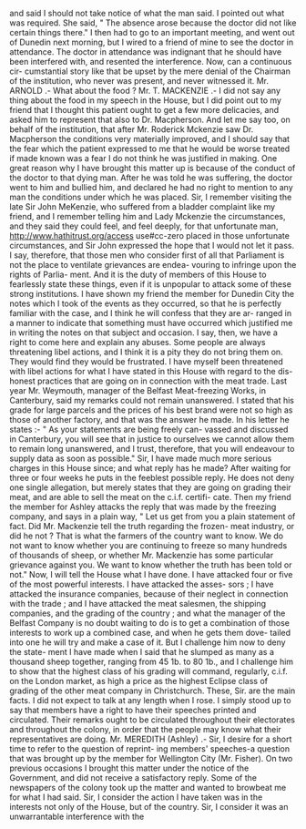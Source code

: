 and said I should not take notice of what the man said. I pointed out what was required. She said, " The absence arose because the doctor did not like certain things there." I then had to go to an important meeting, and went out of Dunedin next morning, but I wired to a friend of mine to see the doctor in attendance. The doctor in attendance was indignant that he should have been interfered with, and resented the interference. Now, can a continuous cir- cumstantial story like that be upset by the mere denial of the Chairman of the institution, who never was present, and never witnessed it. Mr. ARNOLD .- What about the food ? Mr. T. MACKENZIE .- I did not say any thing about the food in my speech in the House, but I did point out to my friend that I thought this patient ought to get a few more delicacies, and asked him to represent that also to Dr. Macpherson. And let me say too, on behalf of the institution, that after Mr. Roderick Mckenzie saw Dr. Macpherson the conditions very materially improved, and I should say that the fear which the patient expressed to me that he would be worse treated if made known was a fear I do not think he was justified in making. One great reason why I have brought this matter up is because of the conduct of the doctor to that dying man. After he was told he was suffering, the doctor went to him and bullied him, and declared he had no right to mention to any man the conditions under which he was placed. Sir, I remember visiting the late Sir John MeKenzie, who suffered from a bladder complaint like my friend, and I remember telling him and Lady Mckenzie the circumstances, and they said they could feel, and feel deeply, for that unfortunate man, http://www.hathitrust.org/access use#cc-zero placed in those unfortunate circumstances, and Sir John expressed the hope that I would not let it pass. I say, therefore, that those men who consider first of all that Parliament is not the place to ventilate grievances are endea- vouring to infringe upon the rights of Parlia- ment. And it is the duty of members of this House to fearlessly state these things, even if it is unpopular to attack some of these strong institutions. I have shown my friend the member for Dunedin City the notes which I took of the events as they occurred, so that he is perfectly familiar with the case, and I think he will confess that they are ar- ranged in a manner to indicate that something must have occurred which justified me in writing the notes on that subject and occasion. I say, then, we have a right to come here and explain any abuses. Some people are always threatening libel actions, and I think it is a pity they do not bring them on. They would find they would be frustrated. I have myself been threatened with libel actions for what I have stated in this House with regard to the dis- honest practices that are going on in connection with the meat trade. Last year Mr. Weymouth, manager of the Belfast Meat-freezing Works, in Canterbury, said my remarks could not remain unanswered. I stated that his grade for large parcels and the prices of his best brand were not so high as those of another factory, and that was the answer he made. In his letter he states :- " As your statements are being freely can- vassed and discussed in Canterbury, you will see that in justice to ourselves we cannot allow them to remain long unanswered, and I trust, therefore, that you will endeavour to supply data as soon as possible." Sir, I have made much more serious charges in this House since; and what reply has he made? After waiting for three or four weeks he puts in the feeblest possible reply. He does not deny one single allegation, but merely states that they are going on grading their meat, and are able to sell the meat on the c.i.f. certifi- cate. Then my friend the member for Ashley attacks the reply that was made by the freezing company, and says in a plain way, " Let us get from you a plain statement of fact. Did Mr. Mackenzie tell the truth regarding the frozen- meat industry, or did he not ? That is what the farmers of the country want to know. We do not want to know whether you are continuing to freeze so many hundreds of thousands of sheep, or whether Mr. Mackenzie has some particular grievance against you. We want to know whether the truth has been told or not." Now, I will tell the House what I have done. I have attacked four or five of the most powerful interests. I have attacked the asses- sors ; I have attacked the insurance companies, because of their neglect in connection with the trade ; and I have attacked the meat salesmen, the shipping companies, and the grading of the country ; and what the manager of the Belfast Company is no doubt waiting to do is to get a combination of those interests to work up a combined case, and when he gets them dove- tailed into one he will try and make a case of it. But I challenge him now to deny the state- ment I have made when I said that he slumped as many as a thousand sheep together, ranging from 45 1b. to 80 1b., and I challenge him to show that the highest class of his grading will command, regularly, c.i.f. on the London market, as high a price as the highest Eclipse class of grading of the other meat company in Christchurch. These, Sir. are the main facts. I did not expect to talk at any length when I rose. I simply stood up to say that members have a right to have their speeches printed and circulated. Their remarks ought to be circulated throughout their electorates and throughout the colony, in order that the people may know what their representatives are doing. Mr. MEREDITH (Ashley) .- Sir, I desire for a short time to refer to the question of reprint- ing members' speeches-a question that was brought up by the member for Wellington City (Mr. Fisher). On two previous occasions I brought this matter under the notice of the Government, and did not receive a satisfactory reply. Some of the newspapers of the colony took up the matter and wanted to browbeat me for what I had said. Sir, I consider the action I have taken was in the interests not only of the House, but of the country. Sir, I consider it was an unwarrantable interference with the 